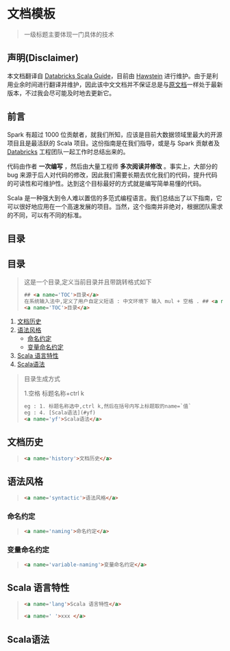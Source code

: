 # 文档模板

> 一级标题主要体现一门具体的技术

<div style="page-break-after: always; break-after: page;"></div>

## 声明(Disclaimer)

本文档翻译自 [Databricks Scala Guide](https://github.com/databricks/scala-style-guide)，目前由 [Hawstein](https://github.com/Hawstein) 进行维护。由于是利用业余时间进行翻译并维护，因此该中文文档并不保证总是与[原文档](https://github.com/databricks/scala-style-guide)一样处于最新版本，不过我会尽可能及时地去更新它。

<div style="page-break-after: always; break-after: page;"></div>

## 前言

Spark 有超过 1000 位贡献者，就我们所知，应该是目前大数据领域里最大的开源项目且是最活跃的 Scala 项目。这份指南是在我们指导，或是与 Spark 贡献者及 [Databricks](http://databricks.com/) 工程团队一起工作时总结出来的。

代码由作者 __一次编写__ ，然后由大量工程师 __多次阅读并修改__ 。事实上，大部分的 bug 来源于后人对代码的修改，因此我们需要长期去优化我们的代码，提升代码的可读性和可维护性。达到这个目标最好的方式就是编写简单易懂的代码。

Scala 是一种强大到令人难以置信的多范式编程语言。我们总结出了以下指南，它可以很好地应用在一个高速发展的项目。当然，这个指南并非绝对，根据团队需求的不同，可以有不同的标准。

<div style="page-break-after: always; break-after: page;"></div>

## <a name='TOC'>目录</a>

## <a name='TOC'>目录</a>

> 这是一个目录,定义当前目录并且带跳转格式如下
>
> ```html
> ## <a name='TOC'>目录</a>
> 在系统输入法中,定义了用户自定义短语 : 中文环境下 输入 mul + 空格 . ## <a name='TOC'>目录</a>
> <a name='TOC'>目录</a>
> ```

1. [文档历史](#history)
1. [语法风格](#syntactic)
   - [命名约定](#naming)
   - [变量命名约定](#variable-naming)
1. [Scala 语言特性](#lang)
1. [Scala语法](#yf)



> 目录生成方式 
>
> 1.空格 标题名称+ctrl k
>
> ```html
> eg : 1. 标题名称选中,ctrl k,然后在括号内写上标题取的name=`值`
> eg : 4. [Scala语法](#yf) 
> <a name='yf'>Scala语法</a> 
> ```

<div style="page-break-after: always; break-after: page;"></div>

## <a name='history'>文档历史</a>

> ```html
> <a name='history'>文档历史</a>
> ```



<div style="page-break-after: always; break-after: page;"></div>

## <a name='syntactic'>语法风格</a>

> ```html
> <a name='syntactic'>语法风格</a>
> ```



### <a name='naming'>命名约定</a>

> ```html
> <a name='naming'>命名约定</a>
> ```



### <a name='variable-naming'>变量命名约定</a>

> ```html
> <a name='variable-naming'>变量命名约定</a>
> ```

<div style="page-break-after: always; break-after: page;"></div>

## <a name='lang'>Scala 语言特性</a>

> ```html
> <a name='lang'>Scala 语言特性</a>
> 
> <a name=' '>xxx </a>
> ```



## <a name='yf'>Scala语法</a> 

